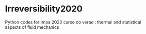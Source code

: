 # Irreversibility2020
Python codes for impa 2020 curso do verao : thermal and statistical aspects of fluid mechanics
